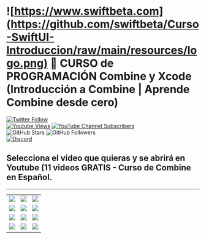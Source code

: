 # ![https://www.swiftbeta.com](https://github.com/swiftbeta/Curso-SwiftUI-Introduccion/raw/main/resources/logo.png) 📱 CURSO de PROGRAMACIÓN Combine y Xcode (Introducción a Combine | Aprende Combine desde cero)

[![Twitter Follow](https://img.shields.io/twitter/follow/swiftbeta_?style=social)](https://twitter.com/swiftbeta_)
<br/>
[![Youtube Views](https://img.shields.io/youtube/channel/views/UC2MAP8k0bzwq_OAA_zQw27A?style=social)](https://twitter.com/swiftbeta)
[![YouTube Channel Subscribers](https://img.shields.io/youtube/channel/subscribers/UC2MAP8k0bzwq_OAA_zQw27A?style=social)](https://youtube.com/swiftbeta?sub_confirmation=1)
<br/>
![GitHub Stars](https://img.shields.io/github/stars/swiftbeta?style=social)
![GitHub Followers](https://img.shields.io/github/followers/swiftbeta?style=social)
<br/>
[![Discord](https://img.shields.io/discord/922567653778944031?style=social&label=Discord&logo=discord)](https://www.swiftbeta.com/discord)


## Selecciona el video que quieras y se abrirá en Youtube (11 videos GRATIS - Curso de Combine en Español.

---

<table style="width:100%">
  <tr>
    <td>
	     <a href="https://youtu.be/dJW5OBUUicU">
  		   <img src="https://i3.ytimg.com/vi/dJW5OBUUicU/mqdefault.jpg?v=6341b0be&sqp=CJy5_a0G&rs=AOn4CLA1SPXkXBTI9DZaW4PzwxtFxBR0QQ">
	     </a>
	  </td>
    <td>
	     <a href="https://youtu.be/4lBNenrPjyk">
  		   <img src="https://i3.ytimg.com/vi/4lBNenrPjyk/mqdefault.jpg?v=63550340&sqp=CJy5_a0G&rs=AOn4CLCMTdXyg78yz1ToKeaeYwNUZWQcyA">
	     </a>
	  </td>
    <td>
	     <a href="https://youtu.be/V5jHKIqrTxk">
  		   <img src="https://i3.ytimg.com/vi/V5jHKIqrTxk/mqdefault.jpg?v=6378a293&sqp=CJy5_a0G&rs=AOn4CLBt9COwxZgYtbQ_DuUHaIki8VA_fQ">
	   </a>
	</td>
  </tr>
  <tr>
    <td>
	     <a href="https://youtu.be/AmoxslfjrUk">
  		   <img src="https://i3.ytimg.com/vi/AmoxslfjrUk/mqdefault.jpg?v=63b9a7f2&sqp=CJy5_a0G&rs=AOn4CLBkV9exFwmDP-V3Sso-F00308culQ">
	     </a>
	  </td>
    <td>
	     <a href="https://youtu.be/VYn_8t2tRd8">
  		   <img src="https://i3.ytimg.com/vi/VYn_8t2tRd8/mqdefault.jpg?v=63b9a962&sqp=CJy5_a0G&rs=AOn4CLA7iDtVi6kVGpeUrTsVuqhVIcKoYw">
	     </a>
	  </td>
    <td>
	     <a href="https://youtu.be/F-2Vvmr09ow">
  		   <img src="https://i3.ytimg.com/vi/F-2Vvmr09ow/mqdefault.jpg?v=63b9abab&sqp=CJy5_a0G&rs=AOn4CLC8lsJPcBK_fofZEDREezBeyVGLcA">
	   </a>
	</td>
  </tr>
  <tr>
    <td>
	     <a href="https://youtu.be/HnnHvY56zTc">
  		   <img src="https://i3.ytimg.com/vi/HnnHvY56zTc/mqdefault.jpg?v=640cccff&sqp=CJy5_a0G&rs=AOn4CLA70mZVY_jxuGgih0vnkALm2IeJyQ">
	     </a>
	  </td>
    <td>
	     <a href="https://youtu.be/aK1temQKzXU">
  		   <img src="https://i3.ytimg.com/vi/aK1temQKzXU/mqdefault.jpg?v=640cca2f&sqp=CJy5_a0G&rs=AOn4CLAXHC7_DaWt3ywyVxQ5jcwsK3EZhg">
	     </a>
	  </td>
    <td>
	     <a href="https://youtu.be/bX5OPd53a_0">
  		   <img src="https://i3.ytimg.com/vi/bX5OPd53a_0/mqdefault.jpg?v=6443a28b&sqp=CJy5_a0G&rs=AOn4CLCuIN6r8PLrgmRkvZJ3M3MaA_UlvQ">
	   </a>
	</td>
  </tr>
  <tr>
    <td>
    <!-- 10 -->
	     <a href="https://youtu.be/qJatC1zZjyk">
  		   <img src="https://i3.ytimg.com/vi/qJatC1zZjyk/mqdefault.jpg?v=6443a78c&sqp=CJy5_a0G&rs=AOn4CLB7zMpHzZsE4XQF_O2av660-F66nQ">
	     </a>
	  </td>
    <td>
	     <a href="https://youtu.be/_ZJBmgY7Khc">
  		   <img src="https://i3.ytimg.com/vi/_ZJBmgY7Khc/mqdefault.jpg?v=64440375&sqp=CJy5_a0G&rs=AOn4CLCNkCxP9OP9SDdwgH1eYqdzpWEfmw">
	     </a>
	  </td>
    <td>
	     <a href="https://youtu.be/x6tLKWa5BXQ">
  		   <img src="https://i3.ytimg.com/vi/x6tLKWa5BXQ/mqdefault.jpg?v=64b424ff&sqp=CJy5_a0G&rs=AOn4CLBOc0B5-9FRVwxSZuxg9fZp4J77uA">
	   </a>
	</td>
  </tr>
</table>
